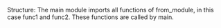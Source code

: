 Structure: The main module imports all functions of from_module, in this case func1 and func2. These functions are called by main.